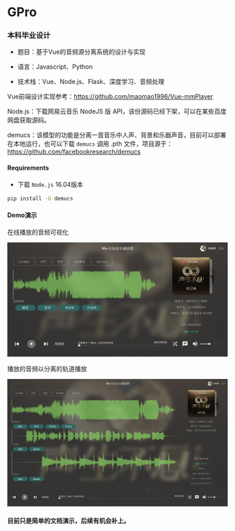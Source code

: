 #  GPro

### 本科毕业设计

* 题目：基于Vue的音频源分离系统的设计与实现

* 语言：Javascript、Python

* 技术栈：Vue、Node.js、Flask、深度学习、音频处理

Vue前端设计实现参考：https://github.com/maomao1996/Vue-mmPlayer

Node.js：下载网易云音乐 NodeJS 版 API，该份源码已经下架，可以在某些百度网盘获取源码。

demucs：该模型的功能是分离一首音乐中人声、背景和乐器声音，目前可以部署在本地运行，也可以下载 `demucs` 调用 .pth 文件，项目源于：https://github.com/facebookresearch/demucs


#### Requirements

* 下载 `Node.js` 16.04版本

```bash 
pip install -U demucs
```


#### Demo演示

在线播放的音频可视化

![1716885461944](image/README/1716885461944.png)

播放的音频以分离的轨道播放

![1716838713765](image/README/1716838713765.png)

#### 目前只是简单的文档演示，后续有机会补上。